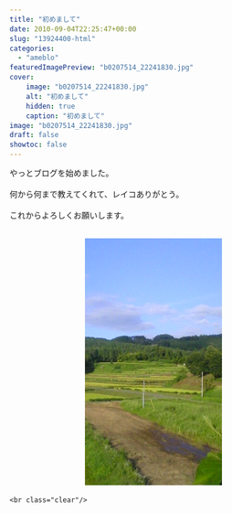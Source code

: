 ```yaml
---
title: "初めまして"
date: 2010-09-04T22:25:47+00:00
slug: "13924400-html"
categories:
  - "ameblo"
featuredImagePreview: "b0207514_22241830.jpg"
cover:
    image: "b0207514_22241830.jpg"
    alt: "初めまして"
    hidden: true
    caption: "初めまして"
image: "b0207514_22241830.jpg"
draft: false
showtoc: false
---
```

やっとブログを始めました。<br/>
<br/>
何から何まで教えてくれて、レイコありがとう。<br/>
<br/>
これからよろしくお願いします。<br/>
<br/>
<center><a href="b0207514_22241830.jpg" rel="nofollow"><img src="b0207514_22241830.jpg" alt="初めまして_b0207514_22241830.jpg" class="IMAGE_MID" height="432" width="240"/></a></center>

    <br class="clear"/>